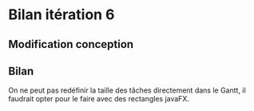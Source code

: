 # Bilan itération 6

## Modification conception


## Bilan
On ne peut pas redéfinir la taille des tâches directement dans le Gantt, il faudrait
opter pour le faire avec des rectangles javaFX.


